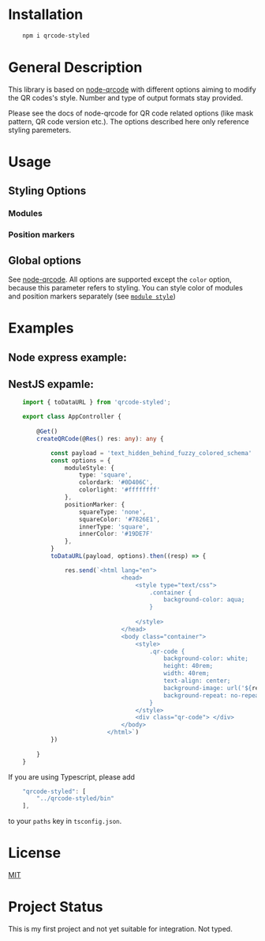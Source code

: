 # Installation

```bash
    npm i qrcode-styled
```

# General Description

This library is based on [node-qrcode](https://www.npmjs.com/package/qrcode) with different options aiming to modify the QR codes's style. Number and type of output formats stay provided.

Please see the docs of node-qrcode for QR code related options (like mask pattern, QR code version etc.). The options described here only reference styling paremeters.

# Usage

## Styling Options

### Modules

### Position markers

## Global options

See [node-qrcode](https://www.npmjs.com/package/qrcode#qr-code-options). All options are supported except the `color` option, because this parameter refers to styling. You can style color of modules and position markers separately (see [`module style`](###Modules))

# Examples

## Node express example:



## NestJS expamle:
```typescript
    import { toDataURL } from 'qrcode-styled';

    export class AppController {
  
        @Get()
        createQRCode(@Res() res: any): any {

            const payload = 'text_hidden_behind_fuzzy_colored_schema'
            const options = {
                moduleStyle: {
                    type: 'square',
                    colordark: '#0D406C', 
                    colorlight: '#ffffffff'
                },
                positionMarker: {
                    squareType: 'none',
                    squareColor: '#7826E1',
                    innerType: 'square',
                    innerColor: '#19DE7F'
                },
            }
            toDataURL(payload, options).then((resp) => {

                res.send(`<html lang="en">
                                <head>
                                    <style type="text/css">
                                        .container {
                                            background-color: aqua;
                                        }
                            
                                    </style>
                                </head>
                                <body class="container">
                                    <style>
                                        .qr-code {
                                            background-color: white;
                                            height: 40rem;
                                            width: 40rem;
                                            text-align: center;
                                            background-image: url('${resp}');
                                            background-repeat: no-repeat;
                                        }
                                    </style>
                                    <div class="qr-code"> </div>
                                </body>
                            </html>`)
            })
            
        }
    }
```

If you are using Typescript, please add

```javascript
    "qrcode-styled": [
        "../qrcode-styled/bin"
    ],

```
to your `paths` key in `tsconfig.json`.

# License

[MIT](https://choosealicense.com/licenses/mit/)

# Project Status

This is my first project and not yet suitable for integration. Not typed.